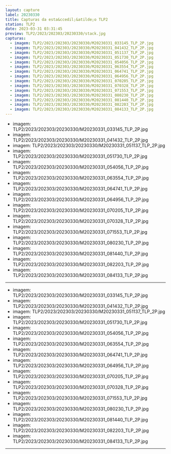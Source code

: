 ```yaml
---
layout: capture
label: 20230330
title: Capturas da esta&ccedil;&atilde;o TLP2
station: TLP2
date: 2023-03-31 03:31:45
preview: TLP2/2023/202303/20230330/stack.jpg
capturas:
  - imagem: TLP2/2023/202303/20230330/M20230331_033145_TLP_2P.jpg
  - imagem: TLP2/2023/202303/20230330/M20230331_041432_TLP_2P.jpg
  - imagem: TLP2/2023/202303/20230330/M20230331_051137_TLP_2P.jpg
  - imagem: TLP2/2023/202303/20230330/M20230331_051730_TLP_2P.jpg
  - imagem: TLP2/2023/202303/20230330/M20230331_054056_TLP_2P.jpg
  - imagem: TLP2/2023/202303/20230330/M20230331_063554_TLP_2P.jpg
  - imagem: TLP2/2023/202303/20230330/M20230331_064741_TLP_2P.jpg
  - imagem: TLP2/2023/202303/20230330/M20230331_064956_TLP_2P.jpg
  - imagem: TLP2/2023/202303/20230330/M20230331_070205_TLP_2P.jpg
  - imagem: TLP2/2023/202303/20230330/M20230331_070328_TLP_2P.jpg
  - imagem: TLP2/2023/202303/20230330/M20230331_071553_TLP_2P.jpg
  - imagem: TLP2/2023/202303/20230330/M20230331_080230_TLP_2P.jpg
  - imagem: TLP2/2023/202303/20230330/M20230331_081440_TLP_2P.jpg
  - imagem: TLP2/2023/202303/20230330/M20230331_082203_TLP_2P.jpg
  - imagem: TLP2/2023/202303/20230330/M20230331_084133_TLP_2P.jpg
---
```

  - imagem: TLP2/2023/202303/20230330/M20230331_033145_TLP_2P.jpg
  - imagem: TLP2/2023/202303/20230330/M20230331_041432_TLP_2P.jpg
  - imagem: TLP2/2023/202303/20230330/M20230331_051137_TLP_2P.jpg
  - imagem: TLP2/2023/202303/20230330/M20230331_051730_TLP_2P.jpg
  - imagem: TLP2/2023/202303/20230330/M20230331_054056_TLP_2P.jpg
  - imagem: TLP2/2023/202303/20230330/M20230331_063554_TLP_2P.jpg
  - imagem: TLP2/2023/202303/20230330/M20230331_064741_TLP_2P.jpg
  - imagem: TLP2/2023/202303/20230330/M20230331_064956_TLP_2P.jpg
  - imagem: TLP2/2023/202303/20230330/M20230331_070205_TLP_2P.jpg
  - imagem: TLP2/2023/202303/20230330/M20230331_070328_TLP_2P.jpg
  - imagem: TLP2/2023/202303/20230330/M20230331_071553_TLP_2P.jpg
  - imagem: TLP2/2023/202303/20230330/M20230331_080230_TLP_2P.jpg
  - imagem: TLP2/2023/202303/20230330/M20230331_081440_TLP_2P.jpg
  - imagem: TLP2/2023/202303/20230330/M20230331_082203_TLP_2P.jpg
  - imagem: TLP2/2023/202303/20230330/M20230331_084133_TLP_2P.jpg
---
  - imagem: TLP2/2023/202303/20230330/M20230331_033145_TLP_2P.jpg
  - imagem: TLP2/2023/202303/20230330/M20230331_041432_TLP_2P.jpg
  - imagem: TLP2/2023/202303/20230330/M20230331_051137_TLP_2P.jpg
  - imagem: TLP2/2023/202303/20230330/M20230331_051730_TLP_2P.jpg
  - imagem: TLP2/2023/202303/20230330/M20230331_054056_TLP_2P.jpg
  - imagem: TLP2/2023/202303/20230330/M20230331_063554_TLP_2P.jpg
  - imagem: TLP2/2023/202303/20230330/M20230331_064741_TLP_2P.jpg
  - imagem: TLP2/2023/202303/20230330/M20230331_064956_TLP_2P.jpg
  - imagem: TLP2/2023/202303/20230330/M20230331_070205_TLP_2P.jpg
  - imagem: TLP2/2023/202303/20230330/M20230331_070328_TLP_2P.jpg
  - imagem: TLP2/2023/202303/20230330/M20230331_071553_TLP_2P.jpg
  - imagem: TLP2/2023/202303/20230330/M20230331_080230_TLP_2P.jpg
  - imagem: TLP2/2023/202303/20230330/M20230331_081440_TLP_2P.jpg
  - imagem: TLP2/2023/202303/20230330/M20230331_082203_TLP_2P.jpg
  - imagem: TLP2/2023/202303/20230330/M20230331_084133_TLP_2P.jpg
---
